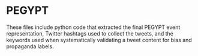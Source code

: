 # PEGYPT

These files include python code that extracted the final PEGYPT event representation, Twitter hashtags used to collect the tweets, and the keywords used when systematically validating a tweet content for bias and propaganda labels.

